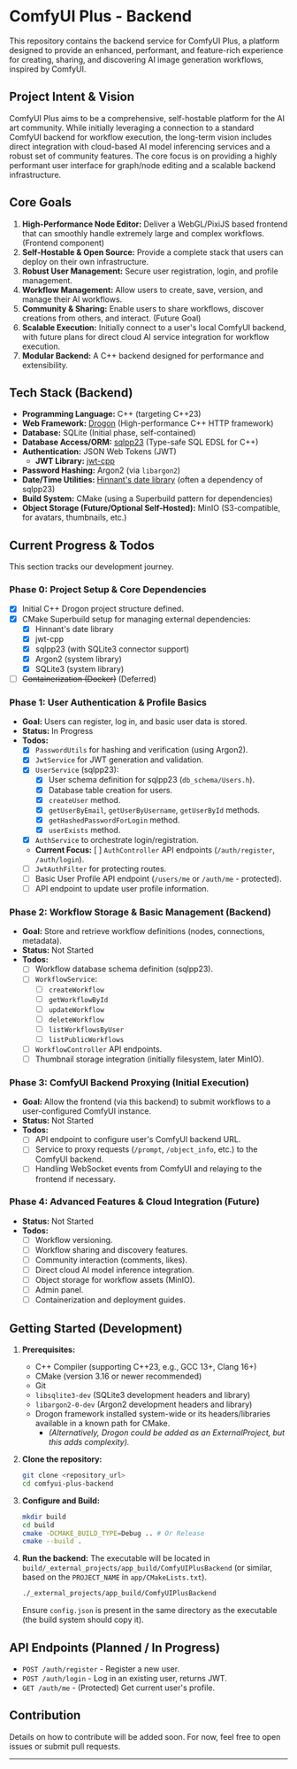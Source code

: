 # ComfyUI Plus - Backend

This repository contains the backend service for ComfyUI Plus, a platform designed to provide an enhanced, performant, and feature-rich experience for creating, sharing, and discovering AI image generation workflows, inspired by ComfyUI.

## Project Intent & Vision

ComfyUI Plus aims to be a comprehensive, self-hostable platform for the AI art community. While initially leveraging a connection to a standard ComfyUI backend for workflow execution, the long-term vision includes direct integration with cloud-based AI model inferencing services and a robust set of community features. The core focus is on providing a highly performant user interface for graph/node editing and a scalable backend infrastructure.

## Core Goals

1.  **High-Performance Node Editor:** Deliver a WebGL/PixiJS based frontend that can smoothly handle extremely large and complex workflows. (Frontend component)
2.  **Self-Hostable & Open Source:** Provide a complete stack that users can deploy on their own infrastructure.
3.  **Robust User Management:** Secure user registration, login, and profile management.
4.  **Workflow Management:** Allow users to create, save, version, and manage their AI workflows.
5.  **Community & Sharing:** Enable users to share workflows, discover creations from others, and interact. (Future Goal)
6.  **Scalable Execution:** Initially connect to a user's local ComfyUI backend, with future plans for direct cloud AI service integration for workflow execution.
7.  **Modular Backend:** A C++ backend designed for performance and extensibility.

## Tech Stack (Backend)

*   **Programming Language:** C++ (targeting C++23)
*   **Web Framework:** [Drogon](https://github.com/drogonframework/drogon) (High-performance C++ HTTP framework)
*   **Database:** SQLite (Initial phase, self-contained)
*   **Database Access/ORM:** [sqlpp23](https://github.com/rbock/sqlpp23) (Type-safe SQL EDSL for C++)
*   **Authentication:** JSON Web Tokens (JWT)
    *   **JWT Library:** [jwt-cpp](https://github.com/Thalhammer/jwt-cpp)
*   **Password Hashing:** Argon2 (via `libargon2`)
*   **Date/Time Utilities:** [Hinnant's date library](https://github.com/HowardHinnant/date) (often a dependency of sqlpp23)
*   **Build System:** CMake (using a Superbuild pattern for dependencies)
*   **Object Storage (Future/Optional Self-Hosted):** MinIO (S3-compatible, for avatars, thumbnails, etc.)

## Current Progress & Todos

This section tracks our development journey.

### Phase 0: Project Setup & Core Dependencies
*   [x] Initial C++ Drogon project structure defined.
*   [x] CMake Superbuild setup for managing external dependencies:
    *   [x] Hinnant's date library
    *   [x] jwt-cpp
    *   [x] sqlpp23 (with SQLite3 connector support)
    *   [x] Argon2 (system library)
    *   [x] SQLite3 (system library)
*   [ ] ~~Containerization (Docker)~~ (Deferred)

### Phase 1: User Authentication & Profile Basics
*   **Goal:** Users can register, log in, and basic user data is stored.
*   **Status:** In Progress
*   **Todos:**
    *   [x] `PasswordUtils` for hashing and verification (using Argon2).
    *   [x] `JwtService` for JWT generation and validation.
    *   [x] `UserService` (sqlpp23):
        *   [x] User schema definition for sqlpp23 (`db_schema/Users.h`).
        *   [x] Database table creation for users.
        *   [x] `createUser` method.
        *   [x] `getUserByEmail`, `getUserByUsername`, `getUserById` methods.
        *   [x] `getHashedPasswordForLogin` method.
        *   [x] `userExists` method.
    *   [x] `AuthService` to orchestrate login/registration.
    *   **Current Focus:** [ ] `AuthController` API endpoints (`/auth/register`, `/auth/login`).
    *   [ ] `JwtAuthFilter` for protecting routes.
    *   [ ] Basic User Profile API endpoint (`/users/me` or `/auth/me` - protected).
    *   [ ] API endpoint to update user profile information.

### Phase 2: Workflow Storage & Basic Management (Backend)
*   **Goal:** Store and retrieve workflow definitions (nodes, connections, metadata).
*   **Status:** Not Started
*   **Todos:**
    *   [ ] Workflow database schema definition (sqlpp23).
    *   [ ] `WorkflowService`:
        *   [ ] `createWorkflow`
        *   [ ] `getWorkflowById`
        *   [ ] `updateWorkflow`
        *   [ ] `deleteWorkflow`
        *   [ ] `listWorkflowsByUser`
        *   [ ] `listPublicWorkflows`
    *   [ ] `WorkflowController` API endpoints.
    *   [ ] Thumbnail storage integration (initially filesystem, later MinIO).

### Phase 3: ComfyUI Backend Proxying (Initial Execution)
*   **Goal:** Allow the frontend (via this backend) to submit workflows to a user-configured ComfyUI instance.
*   **Status:** Not Started
*   **Todos:**
    *   [ ] API endpoint to configure user's ComfyUI backend URL.
    *   [ ] Service to proxy requests (`/prompt`, `/object_info`, etc.) to the ComfyUI backend.
    *   [ ] Handling WebSocket events from ComfyUI and relaying to the frontend if necessary.

### Phase 4: Advanced Features & Cloud Integration (Future)
*   **Status:** Not Started
*   **Todos:**
    *   [ ] Workflow versioning.
    *   [ ] Workflow sharing and discovery features.
    *   [ ] Community interaction (comments, likes).
    *   [ ] Direct cloud AI model inference integration.
    *   [ ] Object storage for workflow assets (MinIO).
    *   [ ] Admin panel.
    *   [ ] Containerization and deployment guides.

## Getting Started (Development)

1.  **Prerequisites:**
    *   C++ Compiler (supporting C++23, e.g., GCC 13+, Clang 16+)
    *   CMake (version 3.16 or newer recommended)
    *   Git
    *   `libsqlite3-dev` (SQLite3 development headers and library)
    *   `libargon2-0-dev` (Argon2 development headers and library)
    *   Drogon framework installed system-wide or its headers/libraries available in a known path for CMake.
        *   *(Alternatively, Drogon could be added as an ExternalProject, but this adds complexity).*

2.  **Clone the repository:**
    ```bash
    git clone <repository_url>
    cd comfyui-plus-backend
    ```

3.  **Configure and Build:**
    ```bash
    mkdir build
    cd build
    cmake -DCMAKE_BUILD_TYPE=Debug .. # Or Release
    cmake --build .
    ```

4.  **Run the backend:**
    The executable will be located in `build/_external_projects/app_build/ComfyUIPlusBackend` (or similar, based on the `PROJECT_NAME` in `app/CMakeLists.txt`).
    ```bash
    ./_external_projects/app_build/ComfyUIPlusBackend
    ```
    Ensure `config.json` is present in the same directory as the executable (the build system should copy it).

## API Endpoints (Planned / In Progress)

*   `POST /auth/register` - Register a new user.
*   `POST /auth/login` - Log in an existing user, returns JWT.
*   `GET /auth/me` - (Protected) Get current user's profile.

## Contribution

Details on how to contribute will be added soon. For now, feel free to open issues or submit pull requests.

---